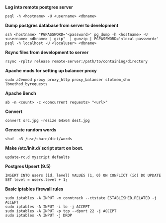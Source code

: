 **Log into remote postgres server**

`psql -h <hostname> -U <username> <dbname>`

**Dump postgres database from server to development**

`
ssh <hostname>
    "PGPASSWORD='<password>' pg_dump -h <hostname> -U <username> <dbname> | gzip" 
    | gunzip | PGPASSWORD='<local-password>' psql -h localhost -U <localuser> <dbname>
`

**Rsync files from development to server**

`rsync -rpltv release remote-server:/path/to/containing/directory`

**Apache mods for setting up balancer proxy**

`sudo a2enmod proxy proxy_http proxy_balancer slotmem_shm lbmethod_byrequests`

**Apache Bench**

`ab -n <count> -c <concurrent requests> "<url>"`

**Convert**

`convert src.jpg -resize 64x64 dest.jpg`

**Generate random words**

`shuf -n3 /usr/share/dict/words`

**Make /etc/init.d/ script start on boot.**

`update-rc.d myscript defaults`

**Postgres Upsert (9.5)**

`INSERT INTO users (id, level) VALUES (1, 0) ON CONFLICT (id) DO UPDATE SET level = users.level + 1;`

**Basic iptables firewall rules**

```
sudo iptables -A INPUT -m conntrack --ctstate ESTABLISHED,RELATED -j ACCEPT
sudo iptables -A INPUT -i lo -j ACCEPT
sudo iptables -A INPUT -p tcp --dport 22 -j ACCEPT
sudo iptables -A INPUT -j DROP
```
